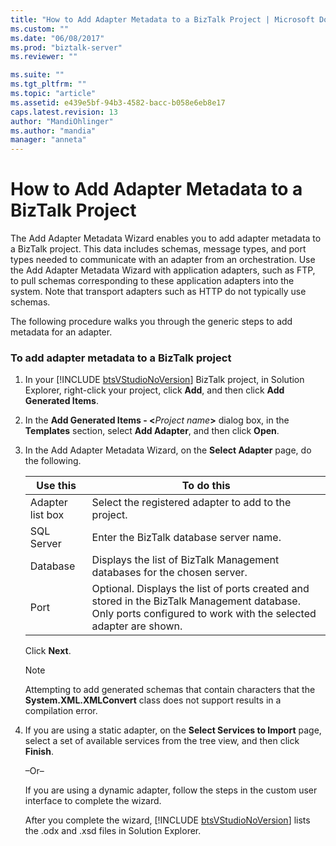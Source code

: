 ```yaml
---
title: "How to Add Adapter Metadata to a BizTalk Project | Microsoft Docs"
ms.custom: ""
ms.date: "06/08/2017"
ms.prod: "biztalk-server"
ms.reviewer: ""

ms.suite: ""
ms.tgt_pltfrm: ""
ms.topic: "article"
ms.assetid: e439e5bf-94b3-4582-bacc-b058e6eb8e17
caps.latest.revision: 13
author: "MandiOhlinger"
ms.author: "mandia"
manager: "anneta"
---
```

# How to Add Adapter Metadata to a BizTalk Project
The Add Adapter Metadata Wizard enables you to add adapter metadata to a BizTalk project. This data includes schemas, message types, and port types needed to communicate with an adapter from an orchestration. Use the Add Adapter Metadata Wizard with application adapters, such as FTP, to pull schemas corresponding to these application adapters into the system. Note that transport adapters such as HTTP do not typically use schemas.  
  
 The following procedure walks you through the generic steps to add metadata for an adapter.  
  
### To add adapter metadata to a BizTalk project  
  
1. In your [!INCLUDE [btsVStudioNoVersion](../includes/btsvstudionoversion-md.md)] BizTalk project, in Solution Explorer, right-click your project, click <strong>Add</strong>, and then click <strong>Add Generated Items</strong>.  
  
2. In the <strong>Add Generated Items - \<</strong><em>Project name</em><strong>\></strong> dialog box, in the <strong>Templates</strong> section, select <strong>Add Adapter</strong>, and then click <strong>Open</strong>.  
  
3. In the Add Adapter Metadata Wizard, on the **Select Adapter** page, do the following.  
  
   |Use this|To do this|  
   |--------------|----------------|  
   |Adapter list box|Select the registered adapter to add to the project.|  
   |SQL Server|Enter the BizTalk database server name.|  
   |Database|Displays the list of BizTalk Management databases for the chosen server.|  
   |Port|Optional. Displays the list of ports created and stored in the BizTalk Management database. Only ports configured to work with the selected adapter are shown.|  
  
    Click **Next**.  
  
   > [!NOTE]
   >  Attempting to add generated schemas that contain characters that the **System.XML.XMLConvert** class does not support results in a compilation error.  
  
4. If you are using a static adapter, on the **Select Services to Import** page, select a set of available services from the tree view, and then click **Finish**.  
  
    –Or–  
  
    If you are using a dynamic adapter, follow the steps in the custom user interface to complete the wizard.  
  
   After you complete the wizard, [!INCLUDE [btsVStudioNoVersion](../includes/btsvstudionoversion-md.md)] lists the .odx and .xsd files in Solution Explorer.